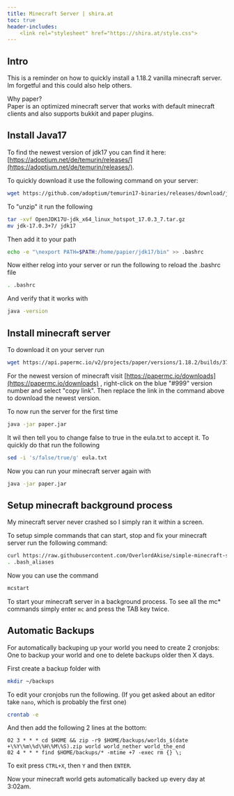 ```yaml
---
title: Minecraft Server | shira.at
toc: true
header-includes:
    <link rel="stylesheet" href="https://shira.at/style.css">
---
```



## Intro

This is a reminder on how to quickly install a 1.18.2 vanilla minecraft server. Im forgetful and this could also help others.

Why paper?  
Paper is an optimized minecraft server that works with default minecraft clients and also supports bukkit and paper plugins.


## Install Java17

To find the newest version of jdk17 you can find it here: [https://adoptium.net/de/temurin/releases/](https://adoptium.net/de/temurin/releases/).  

To quickly download it use the following command on your server:

```bash
wget https://github.com/adoptium/temurin17-binaries/releases/download/jdk-17.0.3%2B7/OpenJDK17U-jdk_x64_linux_hotspot_17.0.3_7.tar.gz
```

To "unzip" it run the following

```bash
tar -xvf OpenJDK17U-jdk_x64_linux_hotspot_17.0.3_7.tar.gz
mv jdk-17.0.3+7/ jdk17
```

Then add it to your path

```bash
echo -e "\nexport PATH=$PATH:/home/papier/jdk17/bin" >> .bashrc
```

Now either relog into your server or run the following to reload the .bashrc file

```bash
. .bashrc
```

And verify that it works with

```bash
java -version
```


## Install minecraft server

To download it on your server run 

```bash
wget https://api.papermc.io/v2/projects/paper/versions/1.18.2/builds/379/downloads/paper-1.18.2-379.jar -O paper.jar
```

For the newest version of minecraft visit [https://papermc.io/downloads](https://papermc.io/downloads) , right-click on the blue "#999" version number and select "copy link". Then replace the link in the command above to download the newest version.

To now run the server for the first time

```bash
java -jar paper.jar
```

It wil then tell you to change false to true in the eula.txt to accept it. To quickly do that run the following

```bash
sed -i 's/false/true/g' eula.txt
```

Now you can run your minecraft server again with

```bash
java -jar paper.jar
```


## Setup minecraft background process

My minecraft server never crashed so I simply ran it within a screen.  

To setup simple commands that can start, stop and fix your minecraft server run the following command:

```bash
curl https://raw.githubusercontent.com/OverlordAkise/simple-minecraft-server/main/bash_aliases.txt >> .bash_aliases
. .bash_aliases
```

Now you can use the command

```bash
mcstart
```

To start your minecraft server in a background process. To see all the mc* commands simply enter `mc` and press the TAB key twice.


## Automatic Backups

For automatically backuping up your world you need to create 2 cronjobs: One to backup your world and one to delete backups older then X days.

First create a backup folder with

```bash
mkdir ~/backups
```

To edit your cronjobs run the following. (If you get asked about an editor take `nano`, which is probably the first one)

```bash
crontab -e
```

And then add the following 2 lines at the bottom:

```
02 3 * * * cd $HOME && zip -r9 $HOME/backups/worlds_$(date +\%Y\%m\%d\%H\%M\%S).zip world world_nether world_the_end
02 4 * * * find $HOME/backups/* -mtime +7 -exec rm {} \;
```

To exit press `CTRL+X`, then `Y` and then `ENTER`.  

Now your minecraft world gets automatically backed up every day at 3:02am.

